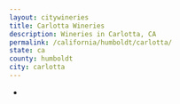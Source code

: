 ```yaml
---
layout: citywineries
title: Carlotta Wineries
description: Wineries in Carlotta, CA
permalink: /california/humboldt/carlotta/
state: ca
county: humboldt
city: carlotta
---
```

-
